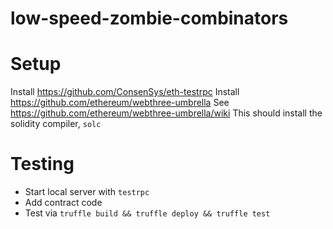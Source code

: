 # low-speed-zombie-combinators

# Setup
Install https://github.com/ConsenSys/eth-testrpc
Install https://github.com/ethereum/webthree-umbrella
See https://github.com/ethereum/webthree-umbrella/wiki
This should install the solidity compiler, `solc`

# Testing
- Start local server with `testrpc`
- Add contract code
- Test via `truffle build && truffle deploy && truffle test`

